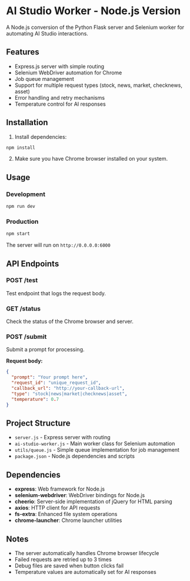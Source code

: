 # AI Studio Worker - Node.js Version

A Node.js conversion of the Python Flask server and Selenium worker for automating AI Studio interactions.

## Features

- Express.js server with simple routing
- Selenium WebDriver automation for Chrome
- Job queue management
- Support for multiple request types (stock, news, market, checknews, asset)
- Error handling and retry mechanisms
- Temperature control for AI responses

## Installation

1. Install dependencies:
```bash
npm install
```

2. Make sure you have Chrome browser installed on your system.

## Usage

### Development
```bash
npm run dev
```

### Production
```bash
npm start
```

The server will run on `http://0.0.0.0:6000`

## API Endpoints

### POST /test
Test endpoint that logs the request body.

### GET /status
Check the status of the Chrome browser and server.

### POST /submit
Submit a prompt for processing.

**Request body:**
```json
{
  "prompt": "Your prompt here",
  "request_id": "unique_request_id",
  "callback_url": "http://your-callback-url",
  "type": "stock|news|market|checknews|asset",
  "temperature": 0.7
}
```

## Project Structure

- `server.js` - Express server with routing
- `ai-studio-worker.js` - Main worker class for Selenium automation
- `utils/queue.js` - Simple queue implementation for job management
- `package.json` - Node.js dependencies and scripts

## Dependencies

- **express**: Web framework for Node.js
- **selenium-webdriver**: WebDriver bindings for Node.js
- **cheerio**: Server-side implementation of jQuery for HTML parsing
- **axios**: HTTP client for API requests
- **fs-extra**: Enhanced file system operations
- **chrome-launcher**: Chrome launcher utilities

## Notes

- The server automatically handles Chrome browser lifecycle
- Failed requests are retried up to 3 times
- Debug files are saved when button clicks fail
- Temperature values are automatically set for AI responses
